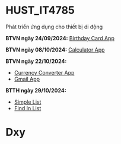 # HUST_IT4785
Phát triển ứng dụng cho thiết bị di động

**BTVN ngày 24/09/2024:** [Birthday Card App](https://github.com/Dxy1307/HUST_IT4785/tree/main/HappyBirthday)

**BTVN ngày 08/10/2024:** [Calculator App](https://github.com/Dxy1307/HUST_IT4785/tree/main/Calculator)

**BTVN ngày 22/10/2024:** 
- [Currency Converter App](https://github.com/Dxy1307/HUST_IT4785/tree/main/CurrencyConverter)
- [Gmail App](https://github.com/Dxy1307/HUST_IT4785/tree/main/Gmail)

**BTTH ngày 29/10/2024:**

- [Simple List](https://github.com/Dxy1307/HUST_IT4785/tree/main/SimpleList)
- [Find In List](https://github.com/Dxy1307/HUST_IT4785/tree/main/FindInList)

# Dxy
